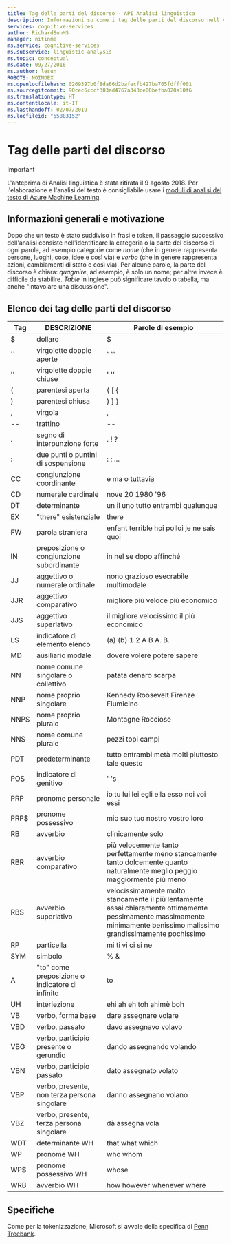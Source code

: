 ```yaml
---
title: Tag delle parti del discorso - API Analisi linguistica
description: Informazioni su come i tag delle parti del discorso nell'API Analisi linguistica identificano la categoria o la parte del discorso di ogni parola del testo.
services: cognitive-services
author: RichardSunMS
manager: nitinme
ms.service: cognitive-services
ms.subservice: linguistic-analysis
ms.topic: conceptual
ms.date: 09/27/2016
ms.author: lesun
ROBOTS: NOINDEX
ms.openlocfilehash: 0269397b0f8da66d2bafecfb427ba705fdfff001
ms.sourcegitcommit: 90cec6cccf303ad4767a343ce00befba020a10f6
ms.translationtype: HT
ms.contentlocale: it-IT
ms.lasthandoff: 02/07/2019
ms.locfileid: "55883152"
---
```

# <a name="part-of-speech-tagging"></a>Tag delle parti del discorso

> [!IMPORTANT]
> L'anteprima di Analisi linguistica è stata ritirata il 9 agosto 2018. Per l'elaborazione e l'analisi del testo è consigliabile usare i [moduli di analisi del testo di Azure Machine Learning](https://docs.microsoft.com/azure/machine-learning/studio-module-reference/text-analytics).

## <a name="background-and-motivation"></a>Informazioni generali e motivazione

Dopo che un testo è stato suddiviso in frasi e token, il passaggio successivo dell'analisi consiste nell'identificare la categoria o la parte del discorso di ogni parola,
ad esempio categorie come *nome* (che in genere rappresenta persone, luoghi, cose, idee e così via) e *verbo* (che in genere rappresenta azioni, cambiamenti di stato e così via). Per alcune parole, la parte del discorso è chiara: *quagmire*, ad esempio, è solo un nome; per altre invece è difficile da stabilire.
*Table* in inglese può significare tavolo o tabella, ma anche "intavolare una discussione".

## <a name="list-of-part-of-speech-tags"></a>Elenco dei tag delle parti del discorso

| Tag | DESCRIZIONE | Parole di esempio |
|-----|-------------|---------------|
| $ | dollaro | $ |
| \`\` | virgolette doppie aperte | \` \`\` |
| '' | virgolette doppie chiuse | ' '' |
| ( | parentesi aperta | ( [ { |
| ) | parentesi chiusa | ) ] } |
| , | virgola | , |
| -- | trattino | -- |
| . | segno di interpunzione forte | . ! ? |
| : | due punti o puntini di sospensione | : ; ... |
| CC | congiunzione coordinante | e ma o tuttavia|
| CD | numerale cardinale | nove 20 1980 '96 |
| DT | determinante |un il uno tutto entrambi qualunque|
| EX | "there" esistenziale | there |
| FW | parola straniera | enfant terrible hoi polloi je ne sais quoi |
| IN | preposizione o congiunzione subordinante| in nel se dopo affinché |
| JJ | aggettivo o numerale ordinale | nono grazioso esecrabile multimodale |
| JJR | aggettivo comparativo | migliore più veloce più economico |
| JJS | aggettivo superlativo | il migliore velocissimo il più economico |
| LS | indicatore di elemento elenco | (a) (b) 1 2 A B A. B. |
| MD | ausiliario modale | dovere volere potere sapere |
| NN | nome comune singolare o collettivo | patata denaro scarpa |
| NNP | nome proprio singolare | Kennedy Roosevelt Firenze Fiumicino |
| NNPS | nome proprio plurale | Montagne Rocciose |
| NNS | nome comune plurale | pezzi topi campi |
| PDT | predeterminante | tutto entrambi metà molti piuttosto tale questo |
| POS | indicatore di genitivo | ' 's |
| PRP | pronome personale | io tu lui lei egli ella esso noi voi essi |
| PRP$ | pronome possessivo | mio suo tuo nostro vostro loro |
| RB | avverbio | clinicamente solo |
| RBR | avverbio comparativo | più velocemente tanto perfettamente meno stancamente tanto dolcemente quanto naturalmente meglio peggio maggiormente più meno |
| RBS | avverbio superlativo | velocissimamente molto stancamente il più lentamente assai chiaramente ottimamente pessimamente massimamente minimamente benissimo malissimo grandissimamente pochissimo |
| RP | particella | mi ti vi ci si ne |
| SYM | simbolo | % & |
| A | "to" come preposizione o indicatore di infinito | to |
| UH | interiezione | ehi ah eh toh ahimè boh |
| VB | verbo, forma base | dare assegnare volare |
| VBD | verbo, passato | davo assegnavo volavo |
| VBG | verbo, participio presente o gerundio | dando assegnando volando |
| VBN | verbo, participio passato | dato assegnato volato |
| VBP | verbo, presente, non terza persona singolare | danno assegnano volano |
| VBZ | verbo, presente, terza persona singolare | dà assegna vola |
| WDT | determinante WH | that what which |
| WP | pronome WH | who whom |
| WP$ | pronome possessivo WH | whose |
| WRB | avverbio WH | how however whenever where |

## <a name="specification"></a>Specifiche

Come per la tokenizzazione, Microsoft si avvale della specifica di [Penn Treebank](https://catalog.ldc.upenn.edu/LDC99T42).
